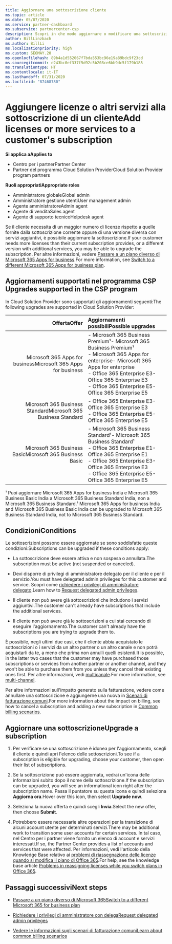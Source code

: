 ```yaml
---
title: Aggiornare una sottoscrizione cliente
ms.topic: article
ms.date: 05/07/2020
ms.service: partner-dashboard
ms.subservice: partnercenter-csp
description: Scopri in che modo aggiornare o modificare una sottoscrizione cliente. Aggiungere altre licenze o passare a una versione diversa con più servizi.
author: BillLinzbach
ms.author: BillLi
ms.localizationpriority: high
ms.custom: SEOMAY.20
ms.openlocfilehash: 89b4a1d552067f7bda553bc96e19a89bdc9f23cd
ms.sourcegitcommit: e243bc0ef337f5d92c5b208ce6bb9dc5f179b185
ms.translationtype: HT
ms.contentlocale: it-IT
ms.lasthandoff: 07/31/2020
ms.locfileid: "87468780"
---
```

# <a name="add-licenses-or-more-services-to-a-customers-subscription"></a><span data-ttu-id="bdf6c-104">Aggiungere licenze o altri servizi alla sottoscrizione di un cliente</span><span class="sxs-lookup"><span data-stu-id="bdf6c-104">Add licenses or more services to a customer's subscription</span></span>

<span data-ttu-id="bdf6c-105">**Si applica a**</span><span class="sxs-lookup"><span data-stu-id="bdf6c-105">**Applies to**</span></span>

- <span data-ttu-id="bdf6c-106">Centro per i partner</span><span class="sxs-lookup"><span data-stu-id="bdf6c-106">Partner Center</span></span>
- <span data-ttu-id="bdf6c-107">Partner del programma Cloud Solution Provider</span><span class="sxs-lookup"><span data-stu-id="bdf6c-107">Cloud Solution Provider program partners</span></span>

<span data-ttu-id="bdf6c-108">**Ruoli appropriati**</span><span class="sxs-lookup"><span data-stu-id="bdf6c-108">**Appropriate roles**</span></span>

- <span data-ttu-id="bdf6c-109">Amministratore globale</span><span class="sxs-lookup"><span data-stu-id="bdf6c-109">Global admin</span></span>
- <span data-ttu-id="bdf6c-110">Amministratore gestione utenti</span><span class="sxs-lookup"><span data-stu-id="bdf6c-110">User management admin</span></span>
- <span data-ttu-id="bdf6c-111">Agente amministratore</span><span class="sxs-lookup"><span data-stu-id="bdf6c-111">Admin agent</span></span>
- <span data-ttu-id="bdf6c-112">Agente di vendita</span><span class="sxs-lookup"><span data-stu-id="bdf6c-112">Sales agent</span></span>
- <span data-ttu-id="bdf6c-113">Agente di supporto tecnico</span><span class="sxs-lookup"><span data-stu-id="bdf6c-113">Helpdesk agent</span></span>

<span data-ttu-id="bdf6c-114">Se il cliente necessita di un maggior numero di licenze rispetto a quelle fornite dalla sottoscrizione corrente oppure di una versione diversa con servizi aggiuntivi, è possibile aggiornare la sottoscrizione.</span><span class="sxs-lookup"><span data-stu-id="bdf6c-114">If your customer needs more licenses than their current subscription provides, or a different version with additional services, you may be able to upgrade the subscription.</span></span> <span data-ttu-id="bdf6c-115">Per altre informazioni, vedere [Passare a un piano diverso di Microsoft 365 Apps for business](https://go.microsoft.com/fwlink/p/?LinkId=723577).</span><span class="sxs-lookup"><span data-stu-id="bdf6c-115">For more information, see [Switch to a different Microsoft 365 Apps for business plan](https://go.microsoft.com/fwlink/p/?LinkId=723577).</span></span>

## <a name="upgrades-supported-in-the-csp-program"></a><span data-ttu-id="bdf6c-116">Aggiornamenti supportati nel programma CSP <a id="upgradesubscription"></a></span><span class="sxs-lookup"><span data-stu-id="bdf6c-116">Upgrades supported in the CSP program <a id="upgradesubscription"></a></span></span>

<span data-ttu-id="bdf6c-117">In Cloud Solution Provider sono supportati gli aggiornamenti seguenti:</span><span class="sxs-lookup"><span data-stu-id="bdf6c-117">The following upgrades are supported in Cloud Solution Provider:</span></span>

| <span data-ttu-id="bdf6c-118">Offerta</span><span class="sxs-lookup"><span data-stu-id="bdf6c-118">Offer</span></span> | <span data-ttu-id="bdf6c-119">Aggiornamenti possibili</span><span class="sxs-lookup"><span data-stu-id="bdf6c-119">Possible upgrades</span></span>|
|---:|:---|
| <span data-ttu-id="bdf6c-120">Microsoft 365 Apps for business</span><span class="sxs-lookup"><span data-stu-id="bdf6c-120">Microsoft 365 Apps for business</span></span>   | <span data-ttu-id="bdf6c-121">- Microsoft 365 Business Premium¹</span><span class="sxs-lookup"><span data-stu-id="bdf6c-121">- Microsoft 365 Business Premium¹</span></span> <br/>  <span data-ttu-id="bdf6c-122">- Microsoft 365 Apps for enterprise</span><span class="sxs-lookup"><span data-stu-id="bdf6c-122">- Microsoft 365 Apps for enterprise</span></span> <br/> <span data-ttu-id="bdf6c-123">- Office 365 Enterprise E3</span><span class="sxs-lookup"><span data-stu-id="bdf6c-123">- Office 365 Enterprise E3</span></span> <br/> <span data-ttu-id="bdf6c-124">- Office 365 Enterprise E5</span><span class="sxs-lookup"><span data-stu-id="bdf6c-124">- Office 365 Enterprise E5</span></span> <br/> |
| <span data-ttu-id="bdf6c-125">Microsoft 365 Business Standard</span><span class="sxs-lookup"><span data-stu-id="bdf6c-125">Microsoft 365 Business Standard</span></span>    | <span data-ttu-id="bdf6c-126">- Office 365 Enterprise E3</span><span class="sxs-lookup"><span data-stu-id="bdf6c-126">- Office 365 Enterprise E3</span></span> <br/> <span data-ttu-id="bdf6c-127">- Office 365 Enterprise E5</span><span class="sxs-lookup"><span data-stu-id="bdf6c-127">- Office 365 Enterprise E5</span></span> <br/> |
| <span data-ttu-id="bdf6c-128">Microsoft 365 Business Basic</span><span class="sxs-lookup"><span data-stu-id="bdf6c-128">Microsoft 365 Business Basic</span></span> | <span data-ttu-id="bdf6c-129">- Microsoft 365 Business Standard¹</span><span class="sxs-lookup"><span data-stu-id="bdf6c-129">- Microsoft 365 Business Standard¹</span></span> <br/> <span data-ttu-id="bdf6c-130">- Office 365 Enterprise E1</span><span class="sxs-lookup"><span data-stu-id="bdf6c-130">- Office 365 Enterprise E1</span></span> <br/> <span data-ttu-id="bdf6c-131">- Office 365 Enterprise E3</span><span class="sxs-lookup"><span data-stu-id="bdf6c-131">- Office 365 Enterprise E3</span></span><br/> <span data-ttu-id="bdf6c-132">- Office 365 Enterprise E5</span><span class="sxs-lookup"><span data-stu-id="bdf6c-132">- Office 365 Enterprise E5</span></span> <br/> |

<span data-ttu-id="bdf6c-133">¹ Puoi aggiornare Microsoft 365 Apps for business India e Microsoft 365 Business Basic India a Microsoft 365 Business Standard India, non a Microsoft 365 Business Standard.</span><span class="sxs-lookup"><span data-stu-id="bdf6c-133">¹ Microsoft 365 Apps for business India and Microsoft 365 Business Basic India can be upgraded to Microsoft 365 Business Standard India, not to Microsoft 365 Business Standard.</span></span>


## <a name="conditions"></a><span data-ttu-id="bdf6c-134">Condizioni</span><span class="sxs-lookup"><span data-stu-id="bdf6c-134">Conditions</span></span>

<span data-ttu-id="bdf6c-135">Le sottoscrizioni possono essere aggiornate se sono soddisfatte queste condizioni:</span><span class="sxs-lookup"><span data-stu-id="bdf6c-135">Subscriptions can be upgraded if these conditions apply:</span></span>

- <span data-ttu-id="bdf6c-136">La sottoscrizione deve essere attiva e non sospesa o annullata.</span><span class="sxs-lookup"><span data-stu-id="bdf6c-136">The subscription must be active (not suspended or canceled).</span></span>

- <span data-ttu-id="bdf6c-137">Devi disporre di privilegi di amministratore delegato per il cliente e per il servizio.</span><span class="sxs-lookup"><span data-stu-id="bdf6c-137">You must have delegated admin privileges for this customer and service.</span></span> <span data-ttu-id="bdf6c-138">Scopri come [richiedere i privilegi di amministratore delegato](request-a-relationship-with-a-customer.md).</span><span class="sxs-lookup"><span data-stu-id="bdf6c-138">Learn how to [Request delegated admin privileges](request-a-relationship-with-a-customer.md).</span></span>

- <span data-ttu-id="bdf6c-139">Il cliente non può avere già sottoscrizioni che includono i servizi aggiuntivi.</span><span class="sxs-lookup"><span data-stu-id="bdf6c-139">The customer can't already have subscriptions that include the additional services.</span></span>

- <span data-ttu-id="bdf6c-140">Il cliente non può avere già le sottoscrizioni a cui stai cercando di eseguire l'aggiornamento.</span><span class="sxs-lookup"><span data-stu-id="bdf6c-140">The customer can't already have the subscriptions you are trying to upgrade them to.</span></span>

<span data-ttu-id="bdf6c-141">È possibile, negli ultimi due casi, che il cliente abbia acquistato le sottoscrizioni o i servizi da un altro partner o un altro canale e non potrà acquistarli da te, a meno che prima non annulli quelli esistenti.</span><span class="sxs-lookup"><span data-stu-id="bdf6c-141">It is possible, in the latter two cases that the customer may have purchased those subscriptions or services from another partner or another channel, and they won't be able to purchase them from you unless they cancel their existing ones first.</span></span> <span data-ttu-id="bdf6c-142">Per altre informazioni, vedi [multicanale](multichannel.md).</span><span class="sxs-lookup"><span data-stu-id="bdf6c-142">For more information, see [multi-channel](multichannel.md).</span></span>

<span data-ttu-id="bdf6c-143">Per altre informazioni sull'impatto generato sulla fatturazione, vedere come annullare una sottoscrizione e aggiungerne una nuova in [Scenari di fatturazione comuni](common-billing-scenarios.md).</span><span class="sxs-lookup"><span data-stu-id="bdf6c-143">For more information about the impact on billing, see how to cancel a subscription and adding a new subscription in [Common billing scenarios](common-billing-scenarios.md).</span></span>

## <a name="upgrade-a-subscription"></a><span data-ttu-id="bdf6c-144">Aggiornare una sottoscrizione</span><span class="sxs-lookup"><span data-stu-id="bdf6c-144">Upgrade a subscription</span></span>

1. <span data-ttu-id="bdf6c-145">Per verificare se una sottoscrizione è idonea per l'aggiornamento, scegli il cliente e quindi apri l'elenco delle sottoscrizioni.</span><span class="sxs-lookup"><span data-stu-id="bdf6c-145">To see if a subscription is eligible for upgrading, choose your customer, then open their list of subscriptions.</span></span>

2. <span data-ttu-id="bdf6c-146">Se la sottoscrizione può essere aggiornata, vedrai un'icona delle informazioni subito dopo il nome della sottoscrizione.</span><span class="sxs-lookup"><span data-stu-id="bdf6c-146">If the subscription can be upgraded, you will see an informational icon right after the subscription name.</span></span> <span data-ttu-id="bdf6c-147">Passa il puntatore su questa icona e quindi seleziona **Aggiorna ora**.</span><span class="sxs-lookup"><span data-stu-id="bdf6c-147">Hover over this icon, then select **Upgrade now**.</span></span>

3. <span data-ttu-id="bdf6c-148">Seleziona la nuova offerta e quindi scegli **Invia**.</span><span class="sxs-lookup"><span data-stu-id="bdf6c-148">Select the new offer, then choose **Submit**.</span></span>

4. <span data-ttu-id="bdf6c-149">Potrebbero essere necessarie altre operazioni per la transizione di alcuni account utente per determinati servizi.</span><span class="sxs-lookup"><span data-stu-id="bdf6c-149">There may be additional work to transition some user accounts for certain services.</span></span> <span data-ttu-id="bdf6c-150">In tal caso, nel Centro per i partner viene fornito un elenco di account e servizi interessati.</span><span class="sxs-lookup"><span data-stu-id="bdf6c-150">If so, the Partner Center provides a list of accounts and services that were affected.</span></span> <span data-ttu-id="bdf6c-151">Per informazioni, vedi l'articolo della Knowledge Base relativo ai [problemi di riassegnazione delle licenze quando si modifica il piano di Office 365](https://go.microsoft.com/fwlink/p/?LinkId=723576).</span><span class="sxs-lookup"><span data-stu-id="bdf6c-151">For help, see the knowledge base article [Problems in reassigning licenses while you switch plans in Office 365](https://go.microsoft.com/fwlink/p/?LinkId=723576).</span></span>

## <a name="next-steps"></a><span data-ttu-id="bdf6c-152">Passaggi successivi</span><span class="sxs-lookup"><span data-stu-id="bdf6c-152">Next steps</span></span>

- [<span data-ttu-id="bdf6c-153">Passare a un piano diverso di Microsoft 365</span><span class="sxs-lookup"><span data-stu-id="bdf6c-153">Switch to a different Microsoft 365 for business plan</span></span>](https://go.microsoft.com/fwlink/p/?LinkId=723577)

- [<span data-ttu-id="bdf6c-154">Richiedere i privilegi di amministratore con delega</span><span class="sxs-lookup"><span data-stu-id="bdf6c-154">Request delegated admin privileges</span></span>](request-a-relationship-with-a-customer.md)

- [<span data-ttu-id="bdf6c-155">Vedere le informazioni sugli scenari di fatturazione comuni</span><span class="sxs-lookup"><span data-stu-id="bdf6c-155">Learn about common billing scenarios</span></span>](common-billing-scenarios.md)
